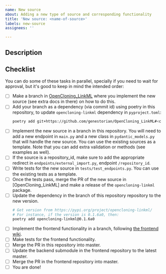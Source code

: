 ```yaml
---
name: New source
about: Adding a new type of source and corresponding functionality
title: 'New source: <name-of-source>'
labels: new-source
assignees: ''

---
```


## Description

<!-- Add your description here -->

## Checklist

You can do some of these tasks in parallel, specially if you need to wait for approval, but it's good to keep in mind the intended order:

* [ ] Make a branch in [OpenCloning_LinkML](https://github.com/genestorian/OpenCloning_LinkML) where you implement the new source (see extra docs in there) on how to do this.
* [ ] Add your branch as a dependency (via commit id) using poetry in this repository, to update `opencloning-linkml` dependency in `pyproject.toml`:
    ```bash
    poetry add git+https://github.com/genestorian/OpenCloning_LinkML#<commit-id>
    ```
* [ ] Implement the new source in a branch in this repository. You will need to add a new endpoint in `main.py` and a new class in `pydantic_models.py` that will handle the new source. You can use the existing sources as a template. Note that you can add extra validation or methods (see examples as well).
* [ ] If the source is a repository_id, make sure to add the appropriate redirect in `endpoints/external_import.py`, endpoint `/repository_id`.
* [ ] Write tests for the new source in `tests/test_endpoints.py`. You can use the existing tests as a template.
* [ ] Once the tests pass, merge the PR of the new source in [OpenCloning_LinkML] and make a release of the `opencloning-linkml` package.
* [ ] Update the dependency in the branch of this repository repository to the new version.
    ```bash
    # Get version from https://pypi.org/project/opencloning-linkml/
    # For instance, if the version is 0.1.6a0, then:
    poetry add opencloning-linkml@0.1.6a0
    ```
* [ ] Implement the frontend functionality in a branch, following [the frontend wiki](https://github.com/manulera/OpenCloning_frontend/wiki/Checklist-%E2%80%90--adding-a-source).
* [ ] Make tests for the frontend functionality.
* [ ] Merge the PR in this repository into master.
* [ ]  Update the backend submodule in the frontend repository to the latest master.
* [ ]  Merge the PR in the frontend repository into master.
* [ ] You are done!
